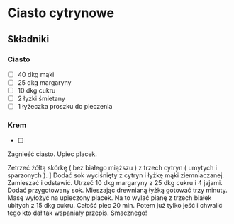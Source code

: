 # Ciasto cytrynowe

## Składniki 

### Ciasto 
* [ ] 40 dkg mąki
* [ ] 25 dkg margaryny
* [ ] 10 dkg cukru
* [ ] 2 łyżki śmietany
* [ ] 1 łyżeczka proszku do pieczenia

### Krem

* [ ]

Zagnieść ciasto. Upiec placek.

Zetrzeć żółtą skórkę ( bez białego miąższu ) z trzech cytryn ( umytych i sparzonych ). ]
Dodać sok wyciśnięty z cytryn i łyżkę mąki ziemniaczanej.
Zamieszać i odstawić.
Utrzeć 10 dkg margaryny z 25 dkg cukru i 4 jajami. Dodać przygotowany sok. Mieszając drewnianą łyżką gotować trzy minuty.
Masę wyłożyć na upieczony placek.
Na to wylać pianę z trzech białek ubitych z 15 dkg cukru.
Całość piec 20 min.
Potem już tylko jeść i chwalić tego kto dał tak wspaniały przepis.
Smacznego!